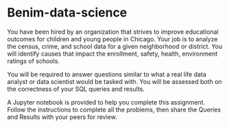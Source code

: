 # Benim-data-science
You have been hired by an organization that strives to improve educational outcomes for children and young people in Chicago. Your job is to analyze the census, crime, and school data for a given neighborhood or district. You will identify causes that impact the enrollment, safety, health, environment ratings of schools.

You will be required to answer questions similar to what a real life data analyst or data scientist would be tasked with. You will be assessed both on the correctness of your SQL queries and results. 

A Jupyter notebook is provided to help you complete this assignment. Follow the instructions to complete all the problems, then share the Queries and Results with your peers for review.
